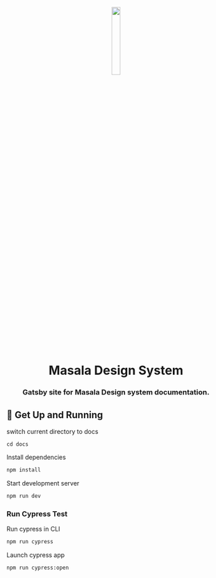 <p align="center">
  <a href="#">
    <img alt="" src="https://innovaccer.com/static/image/site-logo/innovaccer-logo-black.svg" width="20%" />
  </a>
</p>
<h1 align="center">
  Masala Design System
</h1>
<h3 align="center">
  Gatsby site for Masala Design system documentation.
</h3>


## 🚀 Get Up and Running

switch current directory to docs
```
cd docs
```

Install dependencies

```bash
npm install
```

Start development server

```bash
npm run dev
```

### Run Cypress Test

Run cypress in CLI

```bash
npm run cypress
```

Launch cypress app

```bash
npm run cypress:open
```